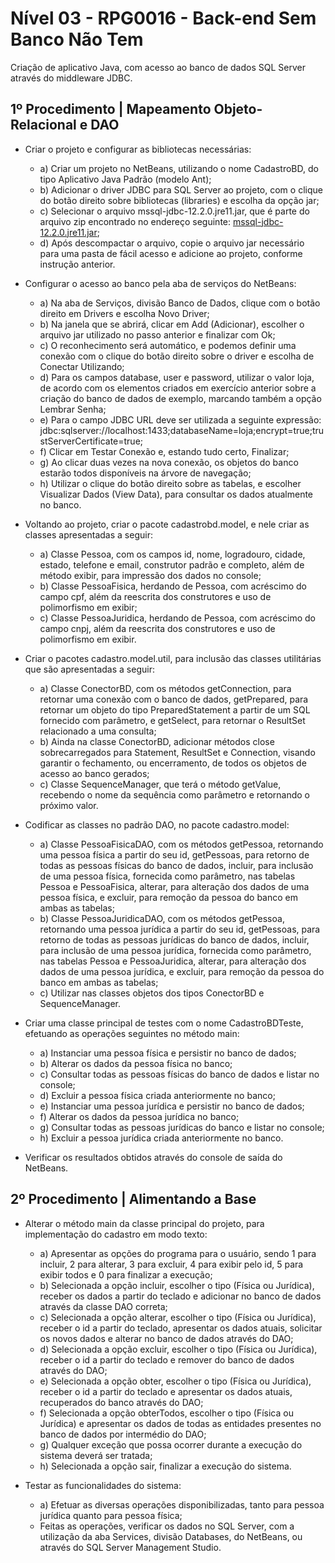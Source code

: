# Nível 03 - RPG0016 - Back-end Sem Banco Não Tem

Criação de aplicativo Java, com acesso ao banco de dados SQL Server através do middleware JDBC.

## 1º Procedimento | Mapeamento Objeto-Relacional e DAO

- Criar o projeto e configurar as bibliotecas necessárias:
    - a) Criar um projeto no NetBeans, utilizando o nome CadastroBD, do tipo Aplicativo Java Padrão (modelo Ant);
    - b) Adicionar o driver JDBC para SQL Server ao projeto, com o clique do botão direito sobre bibliotecas (libraries) e escolha da opção jar;
    - c) Selecionar o arquivo mssql-jdbc-12.2.0.jre11.jar, que é parte do arquivo zip encontrado no endereço seguinte: [mssql-jdbc-12.2.0.jre11.jar](https://learn.microsoft.com/pt-br/sql/connect/jdbc/download-microsoft-jdbc-driver-for-sql-server?view=sql-server-ver16);
    - d) Após descompactar o arquivo, copie o arquivo jar necessário para uma pasta de fácil acesso e adicione ao projeto, conforme instrução anterior.

- Configurar o acesso ao banco pela aba de serviços do NetBeans:
    - a) Na aba de Serviços, divisão Banco de Dados, clique com o botão direito em Drivers e escolha Novo Driver;
    - b) Na janela que se abrirá, clicar em Add (Adicionar), escolher o arquivo jar utilizado no passo anterior e finalizar com Ok;
    - c) O reconhecimento será automático, e podemos definir uma conexão com o clique do botão direito sobre o driver e escolha de Conectar Utilizando;
    - d) Para os campos database, user e password, utilizar o valor loja, de acordo com os elementos criados em exercício anterior sobre a criação do banco de dados de exemplo, marcando também a opção Lembrar Senha;
    - e) Para o campo JDBC URL deve ser utilizada a seguinte expressão: jdbc:sqlserver://localhost:1433;databaseName=loja;encrypt=true;trustServerCertificate=true;
    - f) Clicar em Testar Conexão e, estando tudo certo, Finalizar;
    - g) Ao clicar duas vezes na nova conexão, os objetos do banco estarão todos disponíveis na árvore de navegação;
    - h) Utilizar o clique do botão direito sobre as tabelas, e escolher Visualizar Dados (View Data), para consultar os dados atualmente no banco.

- Voltando ao projeto, criar o pacote cadastrobd.model, e nele criar as classes apresentadas a seguir:
    - a) Classe Pessoa, com os campos id, nome, logradouro, cidade, estado, telefone e email, construtor padrão e completo, além de método exibir, para impressão dos dados no console;
    - b) Classe PessoaFisica, herdando de Pessoa, com acréscimo do campo cpf, além da reescrita dos construtores e uso de polimorfismo em exibir;
    - c) Classe PessoaJuridica, herdando de Pessoa, com acréscimo do campo cnpj, além da reescrita dos construtores e uso de polimorfismo em exibir.

- Criar o pacotes cadastro.model.util, para inclusão das classes utilitárias que são apresentadas a seguir:
    - a) Classe ConectorBD, com os métodos getConnection, para retornar uma conexão com o banco de dados, getPrepared, para retornar um objeto do tipo PreparedStatement a partir de um SQL fornecido com parâmetro, e getSelect, para retornar o ResultSet relacionado a uma consulta;
    - b) Ainda na classe ConectorBD, adicionar métodos close sobrecarregados para Statement, ResultSet e Connection, visando garantir o fechamento, ou encerramento, de todos os objetos de acesso ao banco gerados;
    - c) Classe SequenceManager, que terá o método getValue, recebendo o nome da sequência como parâmetro e retornando o próximo valor.

- Codificar as classes no padrão DAO, no pacote cadastro.model:
    - a) Classe PessoaFisicaDAO, com os métodos getPessoa, retornando uma pessoa física a partir do seu id, getPessoas, para retorno de todas as pessoas físicas do banco de dados, incluir, para inclusão de uma pessoa física, fornecida como parâmetro, nas tabelas Pessoa e PessoaFisica, alterar, para alteração dos dados de uma pessoa física, e excluir, para remoção da pessoa do banco em ambas as tabelas;
    - b) Classe PessoaJuridicaDAO, com os métodos getPessoa, retornando uma pessoa jurídica a partir do seu id, getPessoas, para retorno de todas as pessoas jurídicas do banco de dados, incluir, para inclusão de uma pessoa jurídica, fornecida como parâmetro, nas tabelas Pessoa e PessoaJuridica, alterar, para alteração dos dados de uma pessoa jurídica, e excluir, para remoção da pessoa do banco em ambas as tabelas;
    - c) Utilizar nas classes objetos dos tipos ConectorBD e SequenceManager.

- Criar uma classe principal de testes com o nome CadastroBDTeste, efetuando as operações seguintes no método main:
    - a) Instanciar uma pessoa física e persistir no banco de dados;
    - b) Alterar os dados da pessoa física no banco;
    - c) Consultar todas as pessoas físicas do banco de dados e listar no console;
    - d) Excluir a pessoa física criada anteriormente no banco;
    - e) Instanciar uma pessoa jurídica e persistir no banco de dados;
    - f) Alterar os dados da pessoa jurídica no banco;
    - g) Consultar todas as pessoas jurídicas do banco e listar no console;
    - h) Excluir a pessoa jurídica criada anteriormente no banco.
      
- Verificar os resultados obtidos através do console de saída do NetBeans.

## 2º Procedimento | Alimentando a Base

- Alterar o método main da classe principal do projeto, para implementação do cadastro em modo texto:
    - a) Apresentar as opções do programa para o usuário, sendo 1 para incluir, 2 para alterar, 3 para excluir, 4 para exibir pelo id, 5 para exibir todos e 0 para finalizar a execução;
    - b) Selecionada a opção incluir, escolher o tipo (Física ou Jurídica), receber os dados a partir do teclado e adicionar no banco de dados através da classe DAO correta;
    - c) Selecionada a opção alterar, escolher o tipo (Física ou Jurídica), receber o id a partir do teclado, apresentar os dados atuais, solicitar os novos dados e alterar no banco de dados através do DAO;
    - d) Selecionada a opção excluir, escolher o tipo (Física ou Jurídica), receber o id a partir do teclado e remover do banco de dados através do DAO;
    - e) Selecionada a opção obter, escolher o tipo (Física ou Jurídica), receber o id a partir do teclado e apresentar os dados atuais, recuperados do banco através do DAO;
    - f) Selecionada a opção obterTodos, escolher o tipo (Física ou Jurídica) e apresentar os dados de todas as entidades presentes no banco de dados por intermédio do DAO;
    - g) Qualquer exceção que possa ocorrer durante a execução do sistema deverá ser tratada;
    - h) Selecionada a opção sair, finalizar a execução do sistema.
      
- Testar as funcionalidades do sistema:
    - a) Efetuar as diversas operações disponibilizadas, tanto para pessoa jurídica quanto para pessoa física;
    - Feitas as operações, verificar os dados no SQL Server, com a utilização da aba Services, divisão Databases, do NetBeans, ou através do SQL Server Management Studio.

 <br>
  

